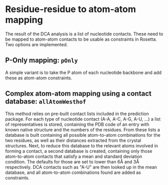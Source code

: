 # Residue-residue to atom-atom mapping

The result of the DCA analysis is a list of nucleotide contacts. These need to
be mapped to atom-atom contacts to be usable as constraints in Rosetta. Two
options are implemented.

## P-Only mapping: `pOnly`

A simple variant is to take the P atom of each nucleotide backbone and add
these as atom-atom constraints.

## Complex atom-atom mapping using a contact database: `allAtomWesthof`

This method relies on pre-built contact lists included in the prediction
package. For each type of nucleotide contact (A-A, A-C, A-G, A-U, …) a list of
representatives is stored, containing the PDB code of an entry with known
native structure and the numbers of the residues. From these lists a database
is built containing all possible atom-to-atom combinations for the two residues,
as well as their distances extracted from the crystal structures. Next, to
reduce this database to the relevant atoms involved in forming a contact, a
second database is created, containing only those atom-to-atom contacts that
satisfy a mean and standard deviation condition. The defaults for those are set
to lower than 6Å and 3Å respectively. DCA contacts such as "A-U" are then
looked up in the mean database, and all atom-to-atom combinations found are
added as constraints.
